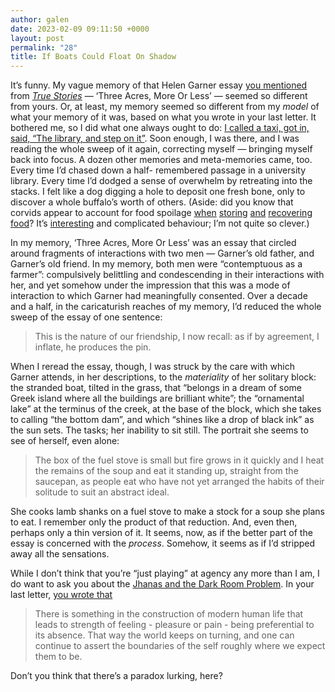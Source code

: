 ```yaml
---
author: galen
date: 2023-02-09 09:11:50 +0000
layout: post
permalink: "28"
title: If Boats Could Float On Shadow
---
```



It’s funny. My vague memory of that Helen Garner essay [you mentioned](https://angst.blog/27) from [_True Stories_](https://worldcat.org/isbn/9781875847242) — ‘Three Acres, More Or Less’ — seemed so different from yours. Or, at least, my memory seemed so different from my _model_ of what your memory of it was, based on what you wrote in your last letter. It bothered me, so I did what one always ought to do: [I called a taxi, got in, said, “The library, and step on it”](https://www.goodreads.com/quotes/177489-i-do-things-like-get-in-a-taxi-and-say). Soon enough, I was there, and I was reading the whole sweep of it again, correcting myself — bringing myself back into focus. A dozen other memories and meta-memories came, too. Every time I’d chased down a half- remembered passage in a university library. Every time I’d dodged a sense of overwhelm by retreating into the stacks. I felt like a dog digging a hole to deposit one fresh bone, only to discover a whole buffalo’s worth of others. (Aside: did you know that corvids appear to account for food spoilage [when](https://doi.org/10.1071/MU9780098b) [storing](https://www.jstor.org/stable/4534267) [and](https://doi.org/10.1098/rstb.2009.0210) [recovering](https://link.springer.com/article/10.1007/s10164-005-0147-5) [food](https://royalsocietypublishing.org/doi/full/10.1098/rspb.2015.0278)? It’s [interesting](https://doi.org/10.1007/978-981-10-5221-7_14) and complicated behaviour; I’m not quite so clever.)

In my memory, ‘Three Acres, More Or Less’ was an essay that circled around fragments of interactions with two men — Garner’s old father, and Garner’s old friend. In my memory, both men were “contemptuous as a farmer”: compulsively belittling and condescending in their interactions with her, and yet somehow under the impression that this was a mode of interaction to which Garner had meaningfully consented. Over a decade and a half, in the caricaturish reaches of my memory, I’d reduced the whole sweep of the essay of one sentence:

> This is the nature of our friendship, I now recall: as if by agreement, I inflate, he produces the pin.

When I reread the essay, though, I was struck by the care with which Garner attends, in her descriptions, to the _materiality_ of her solitary block: the stranded boat, tilted in the grass, that “belongs in a dream of some Greek island where all the buildings are brilliant white”; the “ornamental lake” at the terminus of the creek, at the base of the block, which she takes to calling “the bottom dam”, and which “shines like a drop of black ink” as the sun sets. The tasks; her inability to sit still. The portrait she seems to see of herself, even alone:

> The box of the fuel stove is small but fire grows in it quickly and I heat the remains of the soup and eat it standing up, straight from the saucepan, as people eat who have not yet arranged the habits of their solitude to suit an abstract ideal.

She cooks lamb shanks on a fuel stove to make a stock for a soup she plans to eat. I remember only the product of that reduction. And, even then, perhaps only a thin version of it. It seems, now, as if the better part of the essay is concerned with the _process_. Somehow, it seems as if I’d stripped away all the sensations.

While I don’t think that you’re “just playing” at agency any more than I am, I do want to ask you about the [Jhanas and the Dark Room Problem](https://astralcodexten.substack.com/p/jhanas-and-the-dark-room-problem). In your last letter, [you wrote that](https://angst.blog/27)

> There is something in the construction of modern human life that leads to strength of feeling - pleasure or pain - being preferential to its absence. That way the world keeps on turning, and one can continue to assert the boundaries of the self roughly where we expect them to be.

Don’t you think that there’s a paradox lurking, here?